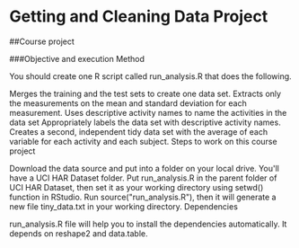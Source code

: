 # Getting and Cleaning Data Project

##Course project 

###Objective and execution Method

You should create one R script called run_analysis.R that does the following.

Merges the training and the test sets to create one data set.
Extracts only the measurements on the mean and standard deviation for each measurement.
Uses descriptive activity names to name the activities in the data set
Appropriately labels the data set with descriptive activity names.
Creates a second, independent tidy data set with the average of each variable for each activity and each subject.
Steps to work on this course project

Download the data source and put into a folder on your local drive. You'll have a UCI HAR Dataset folder.
Put run_analysis.R in the parent folder of UCI HAR Dataset, then set it as your working directory using setwd() function in RStudio.
Run source("run_analysis.R"), then it will generate a new file tiny_data.txt in your working directory.
Dependencies

run_analysis.R file will help you to install the dependencies automatically. It depends on reshape2 and data.table.
